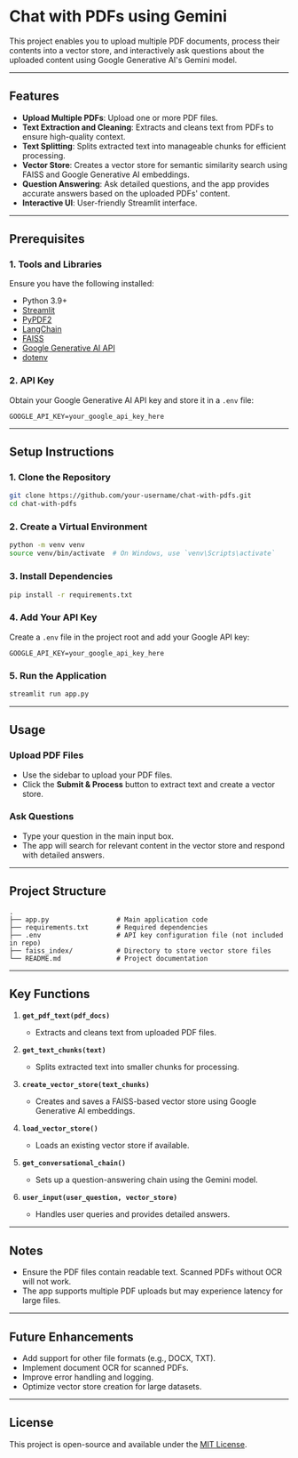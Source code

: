 # Chat with PDFs using Gemini

This project enables you to upload multiple PDF documents, process their contents into a vector store, and interactively ask questions about the uploaded content using Google Generative AI's Gemini model.

---

## Features

- **Upload Multiple PDFs**: Upload one or more PDF files.
- **Text Extraction and Cleaning**: Extracts and cleans text from PDFs to ensure high-quality context.
- **Text Splitting**: Splits extracted text into manageable chunks for efficient processing.
- **Vector Store**: Creates a vector store for semantic similarity search using FAISS and Google Generative AI embeddings.
- **Question Answering**: Ask detailed questions, and the app provides accurate answers based on the uploaded PDFs' content.
- **Interactive UI**: User-friendly Streamlit interface.

---

## Prerequisites

### 1. Tools and Libraries
Ensure you have the following installed:

- Python 3.9+
- [Streamlit](https://streamlit.io/)
- [PyPDF2](https://pypi.org/project/PyPDF2/)
- [LangChain](https://docs.langchain.com/)
- [FAISS](https://github.com/facebookresearch/faiss)
- [Google Generative AI API](https://developers.generativeai.google/)
- [dotenv](https://pypi.org/project/python-dotenv/)

### 2. API Key
Obtain your Google Generative AI API key and store it in a `.env` file:

```
GOOGLE_API_KEY=your_google_api_key_here
```

---

## Setup Instructions

### 1. Clone the Repository

```bash
git clone https://github.com/your-username/chat-with-pdfs.git
cd chat-with-pdfs
```

### 2. Create a Virtual Environment

```bash
python -m venv venv
source venv/bin/activate  # On Windows, use `venv\Scripts\activate`
```

### 3. Install Dependencies

```bash
pip install -r requirements.txt
```

### 4. Add Your API Key

Create a `.env` file in the project root and add your Google API key:

```
GOOGLE_API_KEY=your_google_api_key_here
```

### 5. Run the Application

```bash
streamlit run app.py
```

---

## Usage

### Upload PDF Files
- Use the sidebar to upload your PDF files.
- Click the **Submit & Process** button to extract text and create a vector store.

### Ask Questions
- Type your question in the main input box.
- The app will search for relevant content in the vector store and respond with detailed answers.

---

## Project Structure

```
.
├── app.py                 # Main application code
├── requirements.txt       # Required dependencies
├── .env                   # API key configuration file (not included in repo)
├── faiss_index/           # Directory to store vector store files
└── README.md              # Project documentation
```

---

## Key Functions

1. **`get_pdf_text(pdf_docs)`**
   - Extracts and cleans text from uploaded PDF files.

2. **`get_text_chunks(text)`**
   - Splits extracted text into smaller chunks for processing.

3. **`create_vector_store(text_chunks)`**
   - Creates and saves a FAISS-based vector store using Google Generative AI embeddings.

4. **`load_vector_store()`**
   - Loads an existing vector store if available.

5. **`get_conversational_chain()`**
   - Sets up a question-answering chain using the Gemini model.

6. **`user_input(user_question, vector_store)`**
   - Handles user queries and provides detailed answers.

---

## Notes

- Ensure the PDF files contain readable text. Scanned PDFs without OCR will not work.
- The app supports multiple PDF uploads but may experience latency for large files.

---

## Future Enhancements

- Add support for other file formats (e.g., DOCX, TXT).
- Implement document OCR for scanned PDFs.
- Improve error handling and logging.
- Optimize vector store creation for large datasets.

---

## License

This project is open-source and available under the [MIT License](LICENSE).

